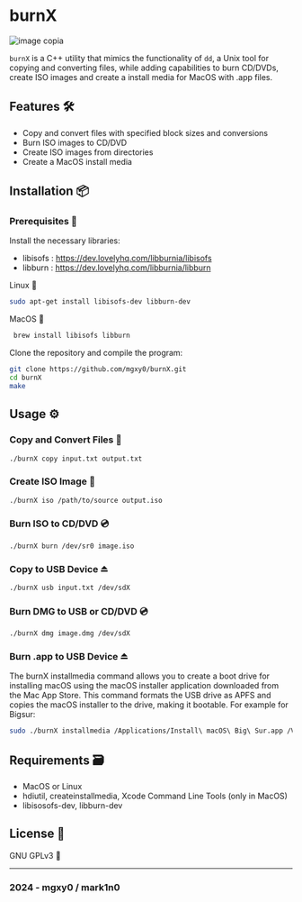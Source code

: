 # burnX  

![image copia](https://github.com/mgxy0/burnX/assets/127632468/8a9e094c-d093-4855-927e-0b9006c7ce45)

`burnX` is a C++ utility that mimics the functionality of `dd`, a Unix tool for copying and converting files, while adding capabilities to burn CD/DVDs, create ISO images and create a install media for MacOS with .app files.

## Features 🛠️

- Copy and convert files with specified block sizes and conversions
-  Burn ISO images to CD/DVD
-   Create ISO images from directories
-   Create a MacOS install media 

## Installation 📦

### Prerequisites 🔣

Install the necessary libraries:

  - libisofs : https://dev.lovelyhq.com/libburnia/libisofs
  - libburn : https://dev.lovelyhq.com/libburnia/libburn

Linux 🐧

  ```sh
  sudo apt-get install libisofs-dev libburn-dev
  ```
MacOS   

 ```sh
  brew install libisofs libburn
  ```

Clone the repository and compile the program:

  ```sh
  git clone https://github.com/mgxy0/burnX.git
  cd burnX
  make
  ```

## Usage ⚙️

### Copy and Convert Files 🔂

  ```sh
  ./burnX copy input.txt output.txt
  ```

### Create ISO Image 💽

  ```sh
  ./burnX iso /path/to/source output.iso
  ```

### Burn ISO to CD/DVD 💿

  ```sh
  ./burnX burn /dev/sr0 image.iso
  ```

### Copy to USB Device ⏏️

  ```sh
  ./burnX usb input.txt /dev/sdX
  ```

### Burn DMG to USB or CD/DVD 💿

  ```sh
  ./burnX dmg image.dmg /dev/sdX
  ```

### Burn .app to USB Device ⏏️

The burnX installmedia command allows you to create a boot drive for installing macOS using the macOS installer application downloaded from the Mac App Store. This command formats the USB drive as APFS and copies the macOS installer to the drive, making it bootable. For example for Bigsur:

  ```sh
  sudo ./burnX installmedia /Applications/Install\ macOS\ Big\ Sur.app /Volumes/MyVolume
  ```

## Requirements 🗃️

- MacOS or Linux
- hdiutil, createinstallmedia, Xcode Command Line Tools (only in MacOS)
- libisosofs-dev, libburn-dev

## License 📄

GNU GPLv3 🐃

-----------------------------------------------------------------------------------------------------------------------------------------------------------------------------------------------------------------------------------------------------------------------------------------------------------------------------------------

### 2024 - mgxy0 / mark1n0
